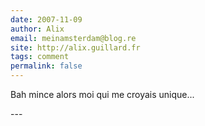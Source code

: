 ```yaml
---
date: 2007-11-09
author: Alix
email: meinamsterdam@blog.re
site: http://alix.guillard.fr
tags: comment
permalink: false
---
```


<p>
Bah mince alors moi qui me croyais unique...
</p>
---